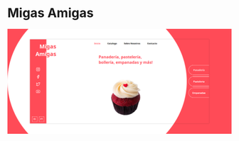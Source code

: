 # Migas Amigas
![Captura](https://raw.githubusercontent.com/seddin/migasamigas/master/screenshot.png "Captura")
